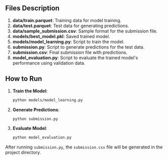## Files Description

1. **data/train.parquet**: Training data for model training.
2. **data/test.parquet**: Test data for generating predictions.
3. **data/sample_submission.csv**: Sample format for the submission file.
4. **models/best_model.pkl**: Saved trained model.
5. **models/model_learning.py**: Script to train the model.
6. **submission.py**: Script to generate predictions for the test data.
7. **submission.csv**: Final submission file with predictions.
8. **model_evaluation.py**: Script to evaluate the trained model's performance using validation data.

## How to Run

1. **Train the Model**:
   ```sh
   python models/model_learning.py
   ```

2. **Generate Predictions**:
   ```sh
   python submission.py
   ```

3. **Evaluate Model**:
   ```sh
   python model_evaluation.py
   ```

After running `submission.py`, the `submission.csv` file will be generated in the project directory.
